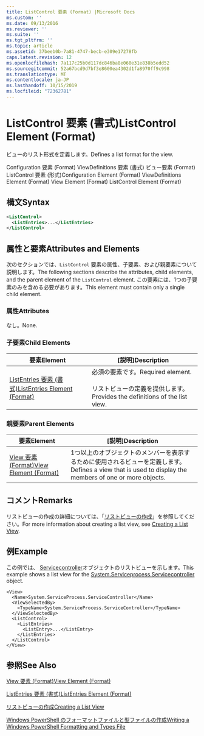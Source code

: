 ```yaml
---
title: ListControl 要素 (Format) |Microsoft Docs
ms.custom: ''
ms.date: 09/13/2016
ms.reviewer: ''
ms.suite: ''
ms.tgt_pltfrm: ''
ms.topic: article
ms.assetid: 37beeb0b-7a81-4747-becb-e309e17278fb
caps.latest.revision: 12
ms.openlocfilehash: 7a117c25b0d117dc846ba8e060e31e838b5edd52
ms.sourcegitcommit: 52a67bcd9d7bf3e8600ea4302d1fa8970ff9c998
ms.translationtype: MT
ms.contentlocale: ja-JP
ms.lasthandoff: 10/15/2019
ms.locfileid: "72362781"
---
```

# <a name="listcontrol-element-format"></a><span data-ttu-id="773fc-102">ListControl 要素 (書式)</span><span class="sxs-lookup"><span data-stu-id="773fc-102">ListControl Element (Format)</span></span>

<span data-ttu-id="773fc-103">ビューのリスト形式を定義します。</span><span class="sxs-lookup"><span data-stu-id="773fc-103">Defines a list format for the view.</span></span>

<span data-ttu-id="773fc-104">Configuration 要素 (Format) ViewDefinitions 要素 (書式) ビュー要素 (Format) ListControl 要素 (形式)</span><span class="sxs-lookup"><span data-stu-id="773fc-104">Configuration Element (Format) ViewDefinitions Element (Format) View Element (Format) ListControl Element (Format)</span></span>

## <a name="syntax"></a><span data-ttu-id="773fc-105">構文</span><span class="sxs-lookup"><span data-stu-id="773fc-105">Syntax</span></span>

```xml
<ListControl>
  <ListEntries>...</ListEntries>
</ListControl>

```

## <a name="attributes-and-elements"></a><span data-ttu-id="773fc-106">属性と要素</span><span class="sxs-lookup"><span data-stu-id="773fc-106">Attributes and Elements</span></span>

<span data-ttu-id="773fc-107">次のセクションでは、`ListControl` 要素の属性、子要素、および親要素について説明します。</span><span class="sxs-lookup"><span data-stu-id="773fc-107">The following sections describe the attributes, child elements, and the parent element of the `ListControl` element.</span></span> <span data-ttu-id="773fc-108">この要素には、1つの子要素のみを含める必要があります。</span><span class="sxs-lookup"><span data-stu-id="773fc-108">This element must contain only a single child element.</span></span>

### <a name="attributes"></a><span data-ttu-id="773fc-109">属性</span><span class="sxs-lookup"><span data-stu-id="773fc-109">Attributes</span></span>

<span data-ttu-id="773fc-110">なし。</span><span class="sxs-lookup"><span data-stu-id="773fc-110">None.</span></span>

### <a name="child-elements"></a><span data-ttu-id="773fc-111">子要素</span><span class="sxs-lookup"><span data-stu-id="773fc-111">Child Elements</span></span>

|<span data-ttu-id="773fc-112">要素</span><span class="sxs-lookup"><span data-stu-id="773fc-112">Element</span></span>|<span data-ttu-id="773fc-113">[説明]</span><span class="sxs-lookup"><span data-stu-id="773fc-113">Description</span></span>|
|-------------|-----------------|
|[<span data-ttu-id="773fc-114">ListEntries 要素 (書式)</span><span class="sxs-lookup"><span data-stu-id="773fc-114">ListEntries Element (Format)</span></span>](./listentries-element-for-listcontrol-format.md)|<span data-ttu-id="773fc-115">必須の要素です。</span><span class="sxs-lookup"><span data-stu-id="773fc-115">Required element.</span></span><br /><br /> <span data-ttu-id="773fc-116">リストビューの定義を提供します。</span><span class="sxs-lookup"><span data-stu-id="773fc-116">Provides the definitions of the list view.</span></span>|

### <a name="parent-elements"></a><span data-ttu-id="773fc-117">親要素</span><span class="sxs-lookup"><span data-stu-id="773fc-117">Parent Elements</span></span>

|<span data-ttu-id="773fc-118">要素</span><span class="sxs-lookup"><span data-stu-id="773fc-118">Element</span></span>|<span data-ttu-id="773fc-119">[説明]</span><span class="sxs-lookup"><span data-stu-id="773fc-119">Description</span></span>|
|-------------|-----------------|
|[<span data-ttu-id="773fc-120">View 要素 (Format)</span><span class="sxs-lookup"><span data-stu-id="773fc-120">View Element (Format)</span></span>](./view-element-format.md)|<span data-ttu-id="773fc-121">1つ以上のオブジェクトのメンバーを表示するために使用されるビューを定義します。</span><span class="sxs-lookup"><span data-stu-id="773fc-121">Defines a view that is used to display the members of one or more objects.</span></span>|

## <a name="remarks"></a><span data-ttu-id="773fc-122">コメント</span><span class="sxs-lookup"><span data-stu-id="773fc-122">Remarks</span></span>

<span data-ttu-id="773fc-123">リストビューの作成の詳細については、「[リストビューの作成](./creating-a-list-view.md)」を参照してください。</span><span class="sxs-lookup"><span data-stu-id="773fc-123">For more information about creating a list view, see [Creating a List View](./creating-a-list-view.md).</span></span>

## <a name="example"></a><span data-ttu-id="773fc-124">例</span><span class="sxs-lookup"><span data-stu-id="773fc-124">Example</span></span>

<span data-ttu-id="773fc-125">この例では、 [Servicecontroller](/dotnet/api/System.ServiceProcess.ServiceController)オブジェクトのリストビューを示します。</span><span class="sxs-lookup"><span data-stu-id="773fc-125">This example shows a list view for the [System.Serviceprocess.Servicecontroller](/dotnet/api/System.ServiceProcess.ServiceController) object.</span></span>

```
<View>
  <Name>System.ServiceProcess.ServiceController</Name>
  <ViewSelectedBy>
    <TypeName>System.ServiceProcess.ServiceController</TypeName>
  </ViewSelectedBy>
  <ListControl>
    <ListEntries>
      <ListEntry>...</ListEntry>
    </ListEntries>
  </ListControl>
</View>
```

## <a name="see-also"></a><span data-ttu-id="773fc-126">参照</span><span class="sxs-lookup"><span data-stu-id="773fc-126">See Also</span></span>

[<span data-ttu-id="773fc-127">View 要素 (Format)</span><span class="sxs-lookup"><span data-stu-id="773fc-127">View Element (Format)</span></span>](./view-element-format.md)

[<span data-ttu-id="773fc-128">ListEntries 要素 (書式)</span><span class="sxs-lookup"><span data-stu-id="773fc-128">ListEntries Element (Format)</span></span>](./listentries-element-for-listcontrol-format.md)

[<span data-ttu-id="773fc-129">リストビューの作成</span><span class="sxs-lookup"><span data-stu-id="773fc-129">Creating a List View</span></span>](./creating-a-list-view.md)

[<span data-ttu-id="773fc-130">Windows PowerShell のフォーマットファイルと型ファイルの作成</span><span class="sxs-lookup"><span data-stu-id="773fc-130">Writing a Windows PowerShell Formatting and Types File</span></span>](./writing-a-powershell-formatting-file.md)
